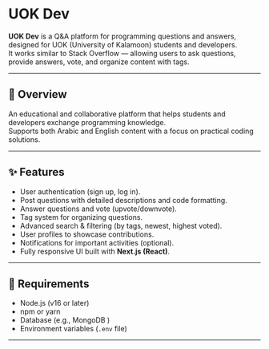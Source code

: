 # UOK Dev

**UOK Dev** is a Q&A platform for programming questions and answers, designed for UOK (University of Kalamoon) students and developers.  
It works similar to Stack Overflow — allowing users to ask questions, provide answers, vote, and organize content with tags.

---

## 🎯 Overview
An educational and collaborative platform that helps students and developers exchange programming knowledge.  
Supports both Arabic and English content with a focus on practical coding solutions.

---

## ✨ Features
- User authentication (sign up, log in).
- Post questions with detailed descriptions and code formatting.
- Answer questions and vote (upvote/downvote).
- Tag system for organizing questions.
- Advanced search & filtering (by tags, newest, highest voted).
- User profiles to showcase contributions.
- Notifications for important activities (optional).
- Fully responsive UI built with **Next.js (React)**.

---

## 🧩 Requirements
- Node.js (v16 or later)
- npm or yarn
- Database (e.g., MongoDB )
- Environment variables (`.env` file)

---


